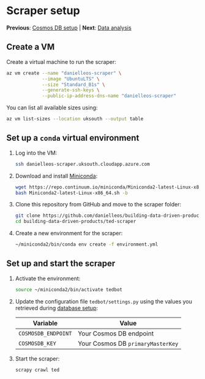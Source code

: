 # Scraper setup

**Previous**: [Cosmos DB setup](02-cosmosdb.md) | **Next**: [Data analysis](04-analysis.md)

## Create a VM

Create a virtual machine to run the scraper:
```bash
az vm create --name "danielleos-scraper" \
             --image "UbuntuLTS" \
             --size "Standard_B1s" \
             --generate-ssh-keys \
             --public-ip-address-dns-name "danielleos-scraper"
```

You can list all available sizes using:
```bash
az vm list-sizes --location uksouth --output table
```

## Set up a `conda` virtual environment

1. Log into the VM:
   ```bash
   ssh danielleos-scraper.uksouth.cloudapp.azure.com
   ```
1. Download and install [Miniconda](https://conda.io/miniconda.html):
   ```bash
   wget https://repo.continuum.io/miniconda/Miniconda2-latest-Linux-x86_64.sh
   bash Miniconda2-latest-Linux-x86_64.sh -b
   ```
1. Clone this repository from GitHub and move to the scraper folder:
   ```bash
   git clone https://github.com/danielleos/building-data-driven-products.git
   cd building-data-driven-products/ted-scraper
   ```
1. Create a new environment for the scraper:
   ```bash
   ~/miniconda2/bin/conda env create -f environment.yml
   ```

## Set up and start the scraper

1. Activate the environment:
   ```bash
   source ~/miniconda2/bin/activate tedbot
   ```
1. Update the configuration file `tedbot/settings.py` using the values you retrieved during [database setup](02-db-setup.md):

   | Variable            | Value                             |
   | ------------------- | --------------------------------- |
   | `COSMOSDB_ENDPOINT` | Your Cosmos DB endpoint           |
   | `COSMOSDB_KEY`      | Your Cosmos DB `primaryMasterKey` |
1. Start the scraper:
   ```bash
   scrapy crawl ted
   ```
